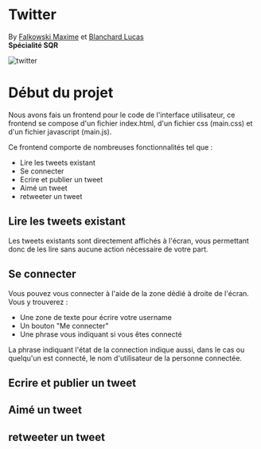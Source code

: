 # Twitter

By [Falkowski Maxime](https://github.com/FLKprod) et [Blanchard Lucas](https://github.com/lucas-b700)  
**Spécialité SQR**  

![twitter](https://reseau-morphee.fr/wp-content/uploads/2022/09/Twitter-logo.png)

# Début du projet

Nous avons fais un frontend pour le code de l'interface utilisateur, ce frontend se compose d'un fichier index.html, d'un fichier css (main.css) et d'un fichier javascript (main.js).  
  
Ce frontend comporte de nombreuses fonctionnalités tel que :  
* Lire les tweets existant
* Se connecter 
* Ecrire et publier un tweet
* Aimé un tweet
* retweeter un tweet
  
## Lire les tweets existant
Les tweets existants sont directement affichés à l'écran, vous permettant donc de les lire sans aucune action nécessaire de votre part.  
## Se connecter
Vous pouvez vous connecter à l'aide de la zone dédié à droite de l'écran.  
Vous y trouverez :  
* Une zone de texte pour écrire votre username
* Un bouton "Me connecter"
* Une phrase vous indiquant si vous êtes connecté
  
La phrase indiquant l'état de la connection indique aussi, dans le cas ou quelqu'un est connecté, le nom d'utilisateur de la personne connectée.

## Ecrire et publier un tweet

## Aimé un tweet
## retweeter un tweet